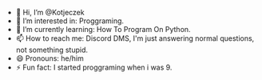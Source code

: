 - 👋 Hi, I’m @Kotjeczek
- 👀 I’m interested in: Proggraming.
- 🌱 I’m currently learning: How To Program On Python.
- 📫 How to reach me: Discord DMS, I'm just answering normal questions, not something stupid. 
- 😄 Pronouns: he/him
- ⚡ Fun fact: I started proggraming when i was 9.

<!---
have a nice day.
--->
